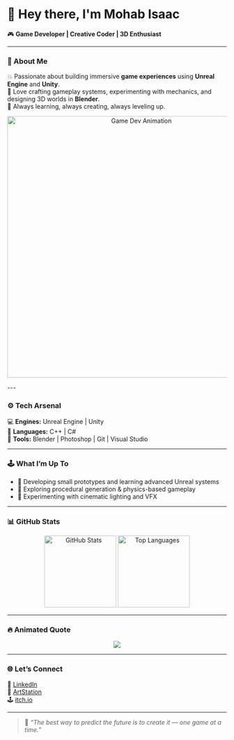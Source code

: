 # 👋 Hey there, I'm **Mohab Isaac**  

🎮 **Game Developer | Creative Coder | 3D Enthusiast**

---

### 🧠 About Me  
💥 Passionate about building immersive **game experiences** using **Unreal Engine** and **Unity**.  
🧩 Love crafting gameplay systems, experimenting with mechanics, and designing 3D worlds in **Blender**.  
🚀 Always learning, always creating, always leveling up.

<p align="center">
  <img src="https://media0.giphy.com/media/v1.Y2lkPTc5MGI3NjExNWN4bW4zdmpiY3g3YWQxZ2gycGJhaXh6NHQwMWt3NDAxZjZjM2Z2bCZlcD12MV9pbnRlcm5hbF9naWZfYnlfaWQmY3Q9Zw/FM54RCOlf6wgLAfJum/giphy.gif" width="600" alt="Game Dev Animation">
</p>
---

### ⚙️ Tech Arsenal  
💻 **Engines:** Unreal Engine | Unity  
🧠 **Languages:** C++ | C#  
🎨 **Tools:** Blender | Photoshop | Git | Visual Studio  

---

### 🕹️ What I’m Up To  
- 🎨 Developing small prototypes and learning advanced Unreal systems  
- 🧩 Exploring procedural generation & physics-based gameplay  
- 🌌 Experimenting with cinematic lighting and VFX  

---

### 📊 GitHub Stats
<p align="center">
  <img src="https://github-readme-stats.vercel.app/api?username=MohabIsaac&show_icons=true&theme=radical" alt="GitHub Stats" height="165"/>
  <img src="https://github-readme-stats.vercel.app/api/top-langs/?username=MohabIsaac&layout=compact&theme=radical" alt="Top Languages" height="165"/>
</p>

---

### 🔥 Animated Quote  
<p align="center">
  <img src="https://readme-typing-svg.herokuapp.com?color=%23F75C7E&center=true&vCenter=true&lines=Creating+Worlds+One+Frame+at+a+Time...;Building+Games+That+Feel+Alive!;Code.+Create.+Play.+Repeat.">
</p>

---

### 🌐 Let’s Connect  
💼 [LinkedIn](https://www.linkedin.com/)  
🎨 [ArtStation](https://www.artstation.com/)  
🕹️ [itch.io](https://itch.io/)  

---

> 🧩 *“The best way to predict the future is to create it — one game at a time.”*

